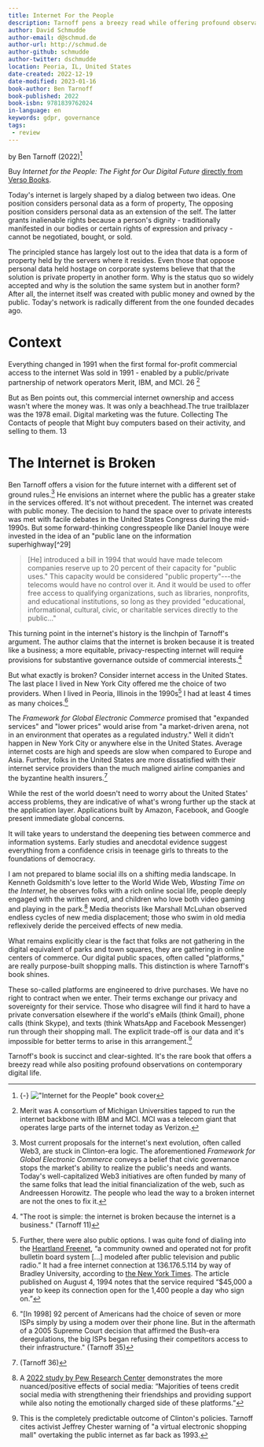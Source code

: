 ```yaml
---
title: Internet For the People
description: Tarnoff pens a breezy read while offering profound observations on contemporary digital life.
author: David Schmudde
author-email: d@schmud.de
author-url: http://schmud.de
author-github: schmudde
author-twitter: dschmudde
location: Peoria, IL, United States
date-created: 2022-12-19
date-modified: 2023-01-16
book-author: Ben Tarnoff
book-published: 2022
book-isbn: 9781839762024
in-language: en
keywords: gdpr, governance
tags:
 - review
---
```


by Ben Tarnoff (2022)[^cover]

Buy *Internet for the People: The Fight for Our Digital Future* [directly from Verso Books](https://www.versobooks.com/books/3927-internet-for-the-people).

[^cover]: {-} !["Internet for the People" book cover](/img/2022-12-05-different-internet/internet-for-the-people-cover.jpg)

Today's internet is largely shaped by a dialog between two ideas. One position considers personal data as a form of property, The opposing position considers personal data as an extension of the self. The latter grants inalienable rights because a person's dignity - traditionally manifested in our bodies or certain rights of expression and privacy - cannot be negotiated, bought, or sold.

The principled stance has largely lost out to the idea that data is a form of property held by the servers where it resides. Even those that oppose personal data held hostage on corporate systems believe that that the solution is private property in another form. Why is the status quo so widely accepted and why is the solution the same system but in another form? After all, the internet itself was created with public money and owned by the public. Today's network is radically different from the one founded decades ago.

# Context

Everything changed in 1991 when the first formal for-profit commercial access to the internet Was sold in 1991 - enabled by a public/private partnership of network operators Merit, IBM, and MCI. 26 [^Merit]

[^Merit]: Merit was A consortium of Michigan Universities tapped to run the internet backbone with IBM and MCI. MCI was a telecom giant that operates large parts of the internet today as Verizon.

But as Ben points out, this commercial internet ownership and access wasn't where the money was. It was only a beachhead.The true trailblazer was the 1978 email. Digital marketing was the future. Collecting The Contacts of people that Might buy computers based on their activity, and selling to them. 13


# The Internet is Broken

Ben Tarnoff offers a vision for the future internet with a different set of ground rules.[^web3] He envisions an internet where the public has a greater stake in the services offered. It's not without precedent. The internet was created with public money. The decision to hand the space over to private interests was met with facile debates in the United States Congress during the mid-1990s. But some forward-thinking congresspeople like Daniel Inouye were invested in the idea of an "public lane on the information superhighway[^29]

[^web3]:Most current proposals for the internet's next evolution, often called Web3, are stuck in Clinton-era logic. The aforementioned *Framework for Global Electronic Commerce* conveys a belief that civic governance stops the market's ability to realize the public's needs and wants. Today's well-capitalized Web3 initiatives are often funded by many of the same folks that lead the initial financialization of the web, such as Andreessen Horowitz. The people who lead the way to a broken internet are not the ones to fix it.

> [He] introduced a bill in 1994 that would have made telecom companies reserve up to 20 percent of their capacity for "public uses." This capacity would be considered "public property"---the telecoms would have no control over it. And it would be used to offer free access to qualifying organizations, such as libraries, nonprofits, and educational institutions, so long as they provided "educational, informational, cultural, civic, or charitable services directly to the public..."

This turning point in the internet's history is the linchpin of Tarnoff's argument. The author claims that the internet is broken because it is treated like a business; a more equitable, privacy-respecting internet will require provisions for substantive governance outside of commercial interests.[^is-a-business]

[^is-a-business]: "The root is simple: the internet is broken because the internet is a business." (Tarnoff 11)

But what exactly is broken? Consider internet access in the United States. The last place I lived in New York City offered me the choice of two providers. When I lived in Peoria, Illinois in the 1990s[^freenet] I had at least 4 times as many choices.[^deregulation]

[^freenet]: Further, there were also public options. I was quite fond of dialing into the [Heartland Freenet](http://textfiles.com/internet/cwis.txt), &ldquo;a community owned and operated not for profit bulletin board system [...] modeled after public television and public radio.&rdquo; It had a free internet connection at 136.176.5.114 by way of Bradley University, according to [the New York Times](https://www.nytimes.com/1994/08/04/nyregion/information-freeway-open-data-path-is-urged.html). The article published on August 4, 1994 notes that the service required &ldquo;$45,000 a year to keep its connection open for the 1,400 people a day who sign on.&rdquo;

[^deregulation]: "[In 1998] 92 percent of Americans had the choice of seven or more ISPs simply by using a modem over their phone line. But in the aftermath of a 2005 Supreme Court decision that affirmed the Bush-era deregulations, the big ISPs began refusing their competitors access to their infrastructure." (Tarnoff 35)

The *Framework for Global Electronic Commerce* promised that "expanded services" and "lower prices" would arise from "a market-driven arena, not in an environment that operates as a regulated industry." Well it didn't happen in New York City or anywhere else in the United States. Average internet costs are high and speeds are slow when compared to Europe and Asia. Further, folks in the United States are more dissatisfied with their internet service providers than the much maligned airline companies and the byzantine health insurers.[^36]

[^36]: (Tarnoff 36)

While the rest of the world doesn't need to worry about the United States' access problems, they are indicative of what's wrong further up the stack at the application layer. Applications built by Amazon, Facebook, and Google present immediate global concerns.

It will take years to understand the deepening ties between commerce and information systems. Early studies and anecdotal evidence suggest everything from a confidence crisis in teenage girls to threats to the foundations of democracy.

I am not prepared to blame social ills on a shifting media landscape. In Kenneth Goldsmith's love letter to the World Wide Web, *Wasting Time on the Internet*, he observes folks with a rich online social life, people deeply engaged with the written word, and children who love both video gaming and playing in the park.[^2022-study] Media theorists like Marshall McLuhan observed endless cycles of new media displacement; those who swim in old media reflexively deride the perceived effects of new media.

[^2022-study]: A [2022 study by Pew Research Center](https://www.pewresearch.org/internet/2022/11/16/connection-creativity-and-drama-teen-life-on-social-media-in-2022/) demonstrates the more nuanced/positive effects of social media: &ldquo;Majorities of teens credit social media with strengthening their friendships and providing support while also noting the emotionally charged side of these platforms.&rdquo;

What remains explicitly clear is the fact that folks are not gathering in the digital equivalent of parks and town squares, they are gathering in online centers of commerce. Our digital public spaces, often called "platforms," are really purpose-built shopping malls. This distinction is where Tarnoff's book shines.

These so-called platforms are engineered to drive purchases. We have no right to contract when we enter. Their terms exchange our privacy and sovereignty for their service. Those who disagree will find it hard to have a private conversation elsewhere if the world's eMails (think Gmail), phone calls (think Skype), and texts (think WhatsApp and Facebook Messenger) run through their shopping mall. The explicit trade-off is our data and it's impossible for better terms to arise in this arrangement.[^chester]

[^chester]: This is the completely predictable outcome of Clinton's policies. Tarnoff cites activist Jeffrey Chester warning of "a virtual electronic shopping mall" overtaking the public internet as far back as 1993.

Tarnoff's book is succinct and clear-sighted. It's the rare book that offers a breezy read while also positing profound observations on contemporary digital life.
